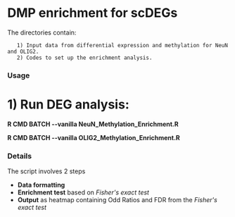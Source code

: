 # DMP enrichment for scDEGs
The directories contain:
       
       1) Input data from differential expression and methylation for NeuN and OLIG2.
       2) Codes to set up the enrichment analysis.
       
### Usage
# 1) Run DEG analysis: 
**R CMD BATCH --vanilla NeuN_Methylation_Enrichment.R**

**R CMD BATCH --vanilla OLIG2_Methylation_Enrichment.R**

### Details
The script involves 2 steps
- **Data formatting**
- **Enrichment test** based on *Fisher's exact test*
- **Output** as heatmap containing Odd Ratios and FDR from the *Fisher's exact test*
